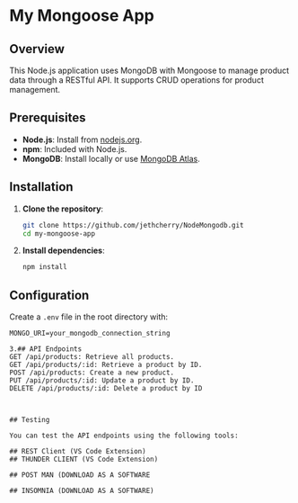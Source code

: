 # My Mongoose App

## Overview

This Node.js application uses MongoDB with Mongoose to manage product data through a RESTful API. It supports CRUD operations for product management.

## Prerequisites

- **Node.js**: Install from [nodejs.org](https://nodejs.org/).
- **npm**: Included with Node.js.
- **MongoDB**: Install locally or use [MongoDB Atlas](https://www.mongodb.com/cloud/atlas).

## Installation

1. **Clone the repository**:

    ```bash
    git clone https://github.com/jethcherry/NodeMongodb.git
    cd my-mongoose-app
    ```

2. **Install dependencies**:

    ```bash
    npm install
    ```

## Configuration

Create a `.env` file in the root directory with:

```plaintext
MONGO_URI=your_mongodb_connection_string

3.## API Endpoints
GET /api/products: Retrieve all products.
GET /api/products/:id: Retrieve a product by ID.
POST /api/products: Create a new product.
PUT /api/products/:id: Update a product by ID.
DELETE /api/products/:id: Delete a product by ID



## Testing

You can test the API endpoints using the following tools:

## REST Client (VS Code Extension)
## THUNDER CLIENT (VS Code Extension)

## POST MAN (DOWNLOAD AS A SOFTWARE

## INSOMNIA (DOWNLOAD AS A SOFTWARE)





